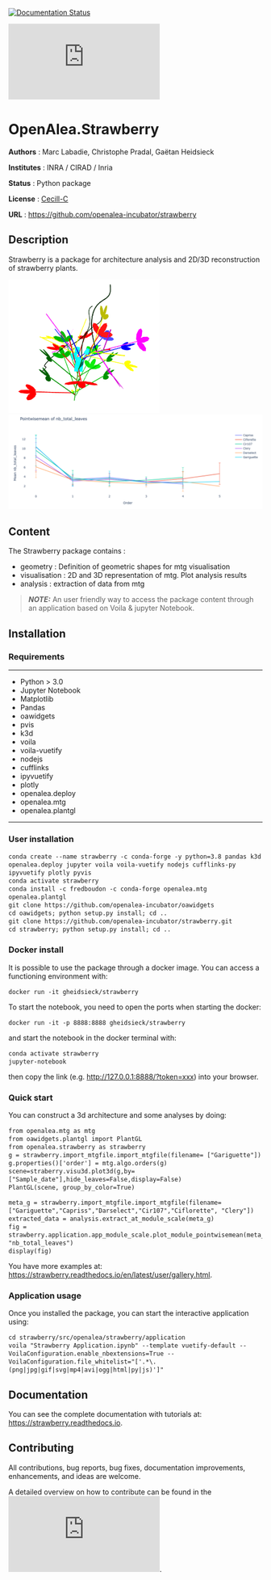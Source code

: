 [![Documentation Status](https://readthedocs.org/projects/strawberry/badge/?version=latest)](https://strawberry.readthedocs.io/en/latest/?badge=latest)

![openalea](http://openalea.gforge.inria.fr/dokuwiki/lib/exe/fetch.php?cache=&media=logos:openalea_150_notxt.png)

# OpenAlea.Strawberry



**Authors** : Marc Labadie, Christophe Pradal, Gaëtan Heidsieck

**Institutes** : INRA / CIRAD / Inria 

**Status** : Python package 

**License** : [Cecill-C](https://cecill.info/licences/Licence_CeCILL-C_V1-en.html)

**URL** : https://github.com/openalea-incubator/strawberry


## Description 


Strawberry is a package for architecture analysis and 2D/3D reconstruction of strawberry plants.

 <img src="/doc/source/user/images/gariguette_3d_solo.png" width="300"> <img src="/doc/source/user/images/multi_modulescale.png" width="650">


## Content 

The Strawberry package contains :
* geometry : Definition  of geometric shapes for mtg visualisation
* visualisation : 2D and 3D representation of mtg. Plot analysis results
* analysis : extraction of data from mtg

> **_NOTE:_** An user friendly way to access the package content through an application based on Voila & jupyter Notebook. 

## Installation

### Requirements
---
* Python > 3.0
* Jupyter Notebook
* Matplotlib
* Pandas
* oawidgets
* pvis
* k3d
* voila
* voila-vuetify
* nodejs
* cufflinks
* ipyvuetify
* plotly
* openalea.deploy
* openalea.mtg
* openalea.plantgl
---


### User installation 

```
conda create --name strawberry -c conda-forge -y python=3.8 pandas k3d openalea.deploy jupyter voila voila-vuetify nodejs cufflinks-py ipyvuetify plotly pyvis
conda activate strawberry
conda install -c fredboudon -c conda-forge openalea.mtg openalea.plantgl
git clone https://github.com/openalea-incubator/oawidgets
cd oawidgets; python setup.py install; cd ..
git clone https://github.com/openalea-incubator/strawberry.git
cd strawberry; python setup.py install; cd ..
```

### Docker install

It is possible to use the package through a docker image.
You can access a functioning environment with:
```
docker run -it gheidsieck/strawberry 
```
To start the notebook, you need to open the ports when starting the docker:
```
docker run -it -p 8888:8888 gheidsieck/strawberry 
```
and start the notebook in the docker terminal with:
```
conda activate strawberry
jupyter-notebook
```
then copy the link (e.g. http://127.0.0.1:8888/?token=xxx) into your browser.

### Quick start

You can construct a 3d architecture and some analyses by doing:

```
from openalea.mtg as mtg
from oawidgets.plantgl import PlantGL
from openalea.strawberry as strawberry
g = strawberry.import_mtgfile.import_mtgfile(filename= ["Gariguette"])
g.properties()['order'] = mtg.algo.orders(g)
scene=straberry.visu3d.plot3d(g,by=["Sample_date"],hide_leaves=False,display=False)
PlantGL(scene, group_by_color=True)
```
```
meta_g = strawberry.import_mtgfile.import_mtgfile(filename=["Gariguette","Capriss","Darselect","Cir107","Ciflorette", "Clery"])
extracted_data = analysis.extract_at_module_scale(meta_g)
fig = strawberry.application.app_module_scale.plot_module_pointwisemean(meta_g, "nb_total_leaves")
display(fig)
```

You have more examples at: https://strawberry.readthedocs.io/en/latest/user/gallery.html.

### Application usage

Once you installed the package, you can start the interactive application using:
```
cd strawberry/src/openalea/strawberry/application
voila "Strawberry Application.ipynb" --template vuetify-default --VoilaConfiguration.enable_nbextensions=True --VoilaConfiguration.file_whitelist="['.*\.(png|jpg|gif|svg|mp4|avi|ogg|html|py|js)']" 
```


## Documentation

You can see the complete documentation with tutorials at: https://strawberry.readthedocs.io.


## Contributing

All contributions, bug reports, bug fixes, documentation improvements, enhancements, and ideas are welcome.

A detailed overview on how to contribute can be found in the ![contributing guide](http://virtualplants.github.io/contribute/devel/workflow-github.html#workflow-github).


